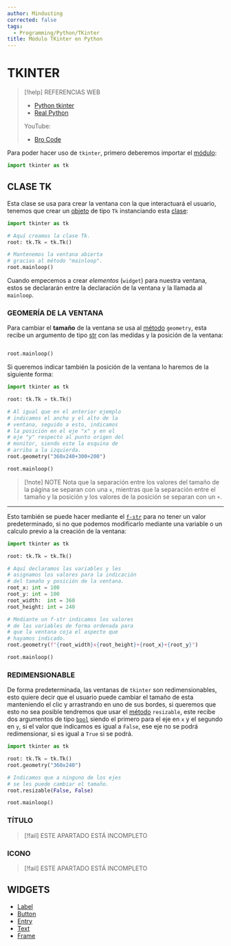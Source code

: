 ```yaml
---
author: Mindusting
corrected: false
tags:
  - Programming/Python/TKinter
title: Módulo TKinter en Python
---
```


# TKINTER

> [!help] REFERENCIAS WEB
> - [Python tkinter](https://docs.python.org/3.12/library/tkinter.html)
> - [Real Python](https://realpython.com/python-gui-tkinter/)
>
> YouTube:
> - [Bro Code](https://youtu.be/TuLxsvK4svQ)

Para poder hacer uso de `tkinter`, primero deberemos importar el [módulo](../../py_module.md):

```python
import tkinter as tk
```

## CLASE TK

Esta clase se usa para crear la ventana con la que interactuará el usuario, tenemos que crear un [objeto](../../py_class.md) de tipo `Tk` instanciando esta [clase](../../py_class.md):

```python
import tkinter as tk

# Aquí creamos la clase Tk.
root: tk.Tk = tk.Tk()

# Mantenemos la ventana abierta
# gracias al método "mainloop".
root.mainloop()
```

Cuando empecemos a crear *elementos* (`widget`) para nuestra ventana, estos se declararán entre la declaración de la ventana y la llamada al `mainloop`.

### GEOMERÍA DE LA VENTANA

Para cambiar el **tamaño** de la ventana se usa al [método](../../classes/py_method.md) `geometry`, esta recibe un argumento de tipo [str](../../variables/py_str.md) con las medidas y la posición de la ventana:

```py import tkinter as tk root: tk.Tk = tk.Tk() # Indicamos que queremos que la ventana # tenga unas dimensiones de 360 píxeles # de ancho por 240 píxeles de alto. root.geometry("360x240")

root.mainloop()
```

Si queremos indicar también la posición de la ventana lo haremos de la siguiente forma:

```python
import tkinter as tk

root: tk.Tk = tk.Tk()

# Al igual que en el anterior ejemplo
# indicamos el ancho y el alto de la
# ventana, seguido a esto, indicamos
# la posición en el eje "x" y en el
# eje "y" respecto al punto origen del
# monitor, siendo este la esquina de
# arriba a la izquierda.
root.geometry("360x240+300+200")

root.mainloop()
```

> [!note] NOTE
> Nota que la separación entre los valores del tamaño de la página se separan con una `x`, mientras que la separación entre el tamaño y la posición y los valores de la posición se separan con un `+`.

---

Esto también se puede hacer mediante el [`f-str`](../../variables/py_fstr.md) para no tener un valor predeterminado, si no que podemos modificarlo mediante una variable o un calculo previo a la creación de la ventana:

```python
import tkinter as tk

root: tk.Tk = tk.Tk()

# Aquí declaramos las variables y les
# asignamos los valores para la indicación
# del tamaño y posición de la ventana.
root_x: int = 100
root_y: int = 100
root_width:  int = 360
root_height: int = 240

# Mediante un f-str indicamos los valores
# de las variables de forma ordenada para
# que la ventana coja el aspecto que
# hayamos indicado.
root.geometry(f"{root_width}x{root_height}+{root_x}+{root_y}")

root.mainloop()
```

### REDIMENSIONABLE

De forma predeterminada, las ventanas de `tkinter` son redimensionables, esto quiere decir que el usuario puede cambiar el tamaño de esta manteniendo el clic y arrastrando en uno de sus bordes, si queremos que esto no sea posible tendremos que usar el [método](../../classes/py_method.md) `resizable`, este recibe dos argumentos de tipo [`bool`](../../variables/py_bool.md) siendo el primero para el eje en `x` y el segundo en `y`, si el valor que indicamos es igual a `False`, ese eje no se podrá redimensionar, si es igual a `True` si se podrá.

```python
import tkinter as tk

root: tk.Tk = tk.Tk()
root.geometry("360x240")

# Indicamos que a ninguno de los ejes
# se les puede cambiar el tamaño.
root.resizable(False, False)

root.mainloop()
```

### TÍTULO

> [!fail] ESTE APARTADO ESTÁ INCOMPLETO

### ICONO

> [!fail] ESTE APARTADO ESTÁ INCOMPLETO

## WIDGETS

- [Label](Tkinter_Label.md)
- [Button]()
- [Entry]()
- [Text]()
- [Frame]()
